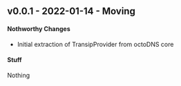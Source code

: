 ## v0.0.1 - 2022-01-14 - Moving

#### Nothworthy Changes

* Initial extraction of TransipProvider from octoDNS core

#### Stuff

Nothing
